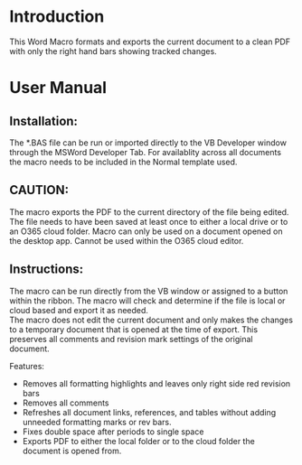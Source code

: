 Introduction
============

This Word Macro formats and exports the current document to a clean PDF with only the 
right hand bars showing tracked changes.

User Manual
===========

Installation:
------------------------------
The *.BAS file can be run or imported directly to the VB Developer window
through the MSWord Developer Tab.  For availablity across all documents
the macro needs to be included in the Normal template used.

CAUTION:
------------------------------
The macro exports the PDF to the current directory of the file being edited.
The file needs to have been saved at least once to either a local drive or
to an O365 cloud folder. 
Macro can only be used on a document opened on the desktop app.  Cannot be used
within the O365 cloud editor.

Instructions:
------------------------------
The macro can be run directly from the VB window or assigned to a button within the ribbon.
The macro will check and determine if the file is local or cloud based and export it as needed.  
The macro does not edit the current document and only makes the changes to a temporary document 
that is opened at the time of export.  This preserves all comments and revision mark settings 
of the original document.

Features:
- Removes all formatting highlights and leaves only right side red revision bars
- Removes all comments
- Refreshes all document links, references, and tables without adding unneeded formatting marks
    or rev bars.
- Fixes double space after periods to single space
- Exports PDF to either the local folder or to the cloud folder the document is opened from.
